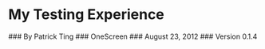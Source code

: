# __My Testing Experience__

<div class="footer" markdown="1">
### By Patrick Ting
### OneScreen
### August 23, 2012
### Version 0.1.4
</div>
